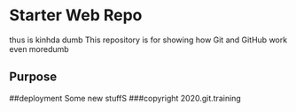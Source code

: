 # Starter Web Repo
thus is kinhda dumb
This repository is for showing how Git and GitHub work
even moredumb
## Purpose


##deployment
Some new stuffS
###copyright
2020.git.training